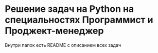 # Решение задач на Python на специальностях Программист и Проджект-менеджер
Внутри папок есть README с описанием всех задач
